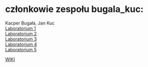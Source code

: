 # członkowie zespołu bugala_kuc:
Kacper Bugała,
Jan Kuc<br/>
[Laboratorium 1](https://github.com/pw-eiti-anro-21l/bugala_kuc/wiki/Laboratorium-1)<br/>
[Laboratorium 2](https://github.com/pw-eiti-anro-21l/bugala_kuc/wiki/Laboratorium-2)<br/>
[Laboratorium 3](https://github.com/pw-eiti-anro-21l/bugala_kuc/wiki/Laboratorium-3)<br/>
[Laboratorium 4](https://github.com/pw-eiti-anro-21l/bugala_kuc/wiki/Laboratorium-4)<br/>
[Laboratorium 5](https://github.com/pw-eiti-anro-21l/bugala_kuc/wiki/Laboratorium-5)

[WIKI](https://github.com/pw-eiti-anro-21l/bugala_kuc/wiki/home)

